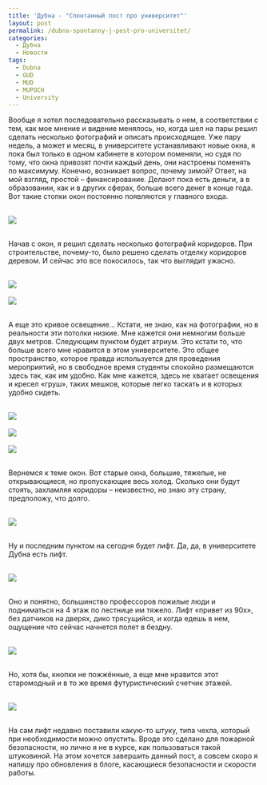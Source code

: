 ```yaml
---
title: 'Дубна - "Спонтанный пост про университет"'
layout: post
permalink: /dubna-spontanny-j-post-pro-universitet/
categories:
  - Дубна
  - Новости
tags:
  - Dubna
  - GUD
  - MUD
  - MUPOCH
  - University
---
```

Вообще я хотел последовательно рассказывать о нем, в соответствии с тем, как мое мнение и видение менялось, но, когда шел на пары решил сделать несколько фотографий и описать происходящее.
Уже пару недель, а может и месяц, в университете устанавливают новые окна, я пока был только в одном кабинете в котором поменяли, но судя по тому, что окна привозят почти каждый день, они настроены поменять по максимуму. Конечно, возникает вопрос, почему зимой? Ответ, на мой взгляд, простой – финансирование. Делают пока есть деньги, а в образовании, как и в других сферах, больше всего денег в конце года.
Вот такие стопки окон постоянно появляются у главного входа.

<br>
<img src="https://farm1.staticflickr.com/601/21642724742_ec9ea752b6_o.jpg">
<br>
<br>

Начав с окон, я решил сделать несколько фотографий коридоров. При строительстве, почему-то, было решено сделать отделку коридоров деревом. И сейчас это все покосилось, так что выглядит ужасно.

<br>
<img src="https://farm1.staticflickr.com/673/21466260178_43b19e11a9_o.jpg">
<br>

<br>
<img src="https://farm1.staticflickr.com/759/21466171280_c66bf06b19_o.jpg">
<br>
<br>

А еще это кривое освещение... Кстати, не знаю, как на фотографии, но в реальности эти потолки низкие. Мне кажется они немногим больше двух метров.
Следующим пунктом будет атриум. Это кстати то, что больше всего мне нравится в этом университете. Это общее пространство, которое правда используется для проведения мероприятий, но в свободное время студенты спокойно размещаются здесь так, как им удобно. Как мне кажется, здесь не хватает освещения и кресел «груш», таких мешков, которые легко таскать и в которых удобно сидеть.

<br>
<img src="https://farm1.staticflickr.com/569/21628042446_20da6cd7a8_o.jpg">
<br>

<br>
<img src="https://farm1.staticflickr.com/670/21654127915_f23c3c2f57_o.jpg">
<br>

<br>
<img src="https://farm6.staticflickr.com/5688/21467269919_5b5b6ffc6f_o.jpg">
<br>
<br>

Вернемся к теме окон. Вот старые окна, большие, тяжелые, не открывающиеся, но пропускающие весь холод. Сколько они будут стоять, захламляя коридоры – неизвестно, но знаю эту страну, предположу, что долго.

<br>
<img src="https://farm1.staticflickr.com/722/21466277118_6e410341ba_o.jpg">
<br>
<br>

Ну и последним пунктом на сегодня будет лифт. Да, да, в университете Дубна есть лифт.

<br>
<img src="https://farm6.staticflickr.com/5641/21031429104_6536a9f00b_o.jpg">
<br>
<br>

Оно и понятно, большинство профессоров пожилые люди и подниматься на 4 этаж по лестнице им тяжело. Лифт «привет из 90х», без датчиков на дверях, дико трясущийся, и когда едешь в нем, ощущение что сейчас начнется полет в бездну.

<br>
<img src="https://farm6.staticflickr.com/5720/21466269758_ba0dfc9554_o.jpg">
<br>
<br>

Но, хотя бы, кнопки не пожжённые, а еще мне нравится этот старомодный и в то же время футуристический счетчик этажей.

<br>
<img src="https://farm6.staticflickr.com/5759/21628025866_b680426668_o.jpg">
<br>
<br>

На сам лифт недавно поставили какую-то штуку, типа чехла, который при необходимости можно опустить. Вроде это сделано для пожарной безопасности, но лично я не в курсе, как пользоваться такой штуковиной.
На этом хочется завершить данный пост, а совсем скоро я напишу про обновления в блоге, касающиеся безопасности и скорости работы.
